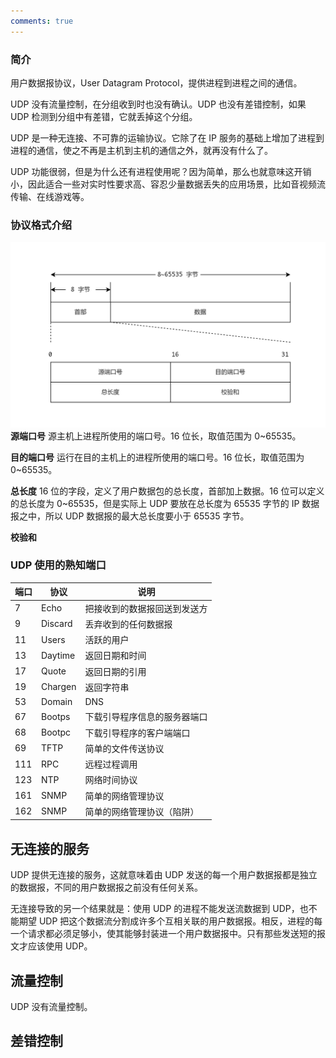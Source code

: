 ```yaml
---
comments: true
---
```

### 简介

用户数据报协议，User Datagram Protocol，提供进程到进程之间的通信。

UDP 没有流量控制，在分组收到时也没有确认。UDP 也没有差错控制，如果 UDP 检测到分组中有差错，它就丢掉这个分组。

UDP 是一种无连接、不可靠的运输协议。它除了在 IP 服务的基础上增加了进程到进程的通信，使之不再是主机到主机的通信之外，就再没有什么了。

UDP 功能很弱，但是为什么还有进程使用呢？因为简单，那么也就意味这开销小，因此适合一些对实时性要求高、容忍少量数据丢失的应用场景，比如音视频流传输、在线游戏等。

### 协议格式介绍

![](../LocalFile/Picture/用户数据报的格式.png)
**源端口号** 源主机上进程所使用的端口号。16 位长，取值范围为 0~65535。

**目的端口号** 运行在目的主机上的进程所使用的端口号。16 位长，取值范围为 0~65535。

**总长度** 16 位的字段，定义了用户数据包的总长度，首部加上数据。16 位可以定义的总长度为 0~65535，但是实际上 UDP 要放在总长度为 65535 字节的 IP 数据报之中，所以 UDP 数据报的最大总长度要小于 65535 字节。

**校验和** 

### UDP 使用的熟知端口

| 端口  | 协议      | 说明             |
| --- | ------- | -------------- |
| 7   | Echo    | 把接收到的数据报回送到发送方 |
| 9   | Discard | 丢弃收到的任何数据报     |
| 11  | Users   | 活跃的用户          |
| 13  | Daytime | 返回日期和时间        |
| 17  | Quote   | 返回日期的引用        |
| 19  | Chargen | 返回字符串          |
| 53  | Domain  | DNS            |
| 67  | Bootps  | 下载引导程序信息的服务器端口 |
| 68  | Bootpc  | 下载引导程序的客户端端口   |
| 69  | TFTP    | 简单的文件传送协议      |
| 111 | RPC     | 远程过程调用         |
| 123 | NTP     | 网络时间协议         |
| 161 | SNMP    | 简单的网络管理协议      |
| 162 | SNMP    | 简单的网络管理协议（陷阱）  |

## 无连接的服务

UDP 提供无连接的服务，这就意味着由 UDP 发送的每一个用户数据报都是独立的数据报，不同的用户数据报之前没有任何关系。

无连接导致的另一个结果就是：使用 UDP 的进程不能发送流数据到 UDP，也不能期望 UDP 把这个数据流分割成许多个互相关联的用户数据报。相反，进程的每一个请求都必须足够小，使其能够封装进一个用户数据报中。只有那些发送短的报文才应该使用 UDP。

## 流量控制

UDP 没有流量控制。

## 差错控制

